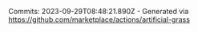 Commits: 2023-09-29T08:48:21.890Z - Generated via https://github.com/marketplace/actions/artificial-grass
<br>
